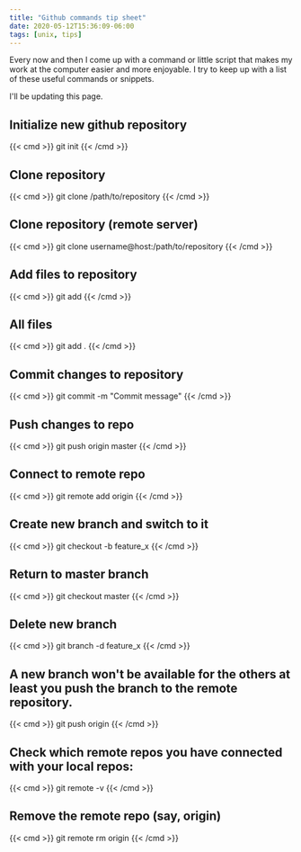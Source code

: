 ```yaml
---
title: "Github commands tip sheet"
date: 2020-05-12T15:36:09-06:00
tags: [unix, tips]
---
```


Every now and then I come up with a command or little script that makes my work at the computer easier and more enjoyable. I try to keep up with a list of these useful commands or snippets.

I'll be updating this page.

## Initialize new github repository
{{< cmd >}}
git init
{{< /cmd >}}

## Clone repository
{{< cmd >}}
git clone /path/to/repository
{{< /cmd >}}

## Clone repository (remote server)
{{< cmd >}}
git clone username@host:/path/to/repository
{{< /cmd >}}

## Add files to repository
{{< cmd >}}
git add <filename>
{{< /cmd >}}

## All files
{{< cmd >}}
git add .
{{< /cmd >}}

## Commit changes to repository
{{< cmd >}}
git commit -m "Commit message"
{{< /cmd >}}

## Push changes to repo
{{< cmd >}}
git push origin master
{{< /cmd >}}

## Connect to remote repo
{{< cmd >}}
git remote add origin <server>
{{< /cmd >}}

## Create new branch and switch to it
{{< cmd >}}
git checkout -b feature_x
{{< /cmd >}}

## Return to master branch
{{< cmd >}}
git checkout master
{{< /cmd >}}

## Delete new branch
{{< cmd >}}
git branch -d feature_x
{{< /cmd >}}

## A new branch won't be available for the others at least you push the branch to the remote repository.
{{< cmd >}}
git push origin <branch>
{{< /cmd >}}

## Check which remote repos you have connected with your local repos:
{{< cmd >}}
git remote -v
{{< /cmd >}}

## Remove the remote repo (say, origin)
{{< cmd >}}
git remote rm origin
{{< /cmd >}}